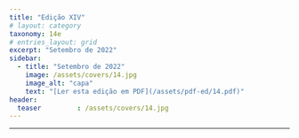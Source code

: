 ```yaml
---
title: "Edição XIV"
# layout: category
taxonomy: 14e
# entries_layout: grid
excerpt: "Setembro de 2022"
sidebar:
  - title: "Setembro de 2022"
    image: /assets/covers/14.jpg
    image_alt: "capa"
    text: "[Ler esta edição em PDF](/assets/pdf-ed/14.pdf)"
header:
  teaser         : /assets/covers/14.jpg
---
```


---